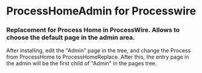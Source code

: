 ProcessHomeAdmin for Processwire
================================

### Replacement for Process Home in ProcessWire. Allows to choose the default page in the admin area.

After installing, edit the "Admin" page in the tree, and change the Process from ProcessHome to ProcessHomeReplace. After this, the entry page in the admin will be the first child of "Admin" in the pages tree.
